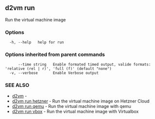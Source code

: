 ## d2vm run

Run the virtual machine image

### Options

```
  -h, --help   help for run
```

### Options inherited from parent commands

```
      --time string   Enable formated timed output, valide formats: 'relative (rel | r)', 'full (f)' (default "none")
  -v, --verbose       Enable Verbose output
```

### SEE ALSO

* [d2vm](d2vm.md)	 - 
* [d2vm run hetzner](d2vm_run_hetzner.md)	 - Run the virtual machine image on Hetzner Cloud
* [d2vm run qemu](d2vm_run_qemu.md)	 - Run the virtual machine image with qemu
* [d2vm run vbox](d2vm_run_vbox.md)	 - Run the virtual machine image with Virtualbox

